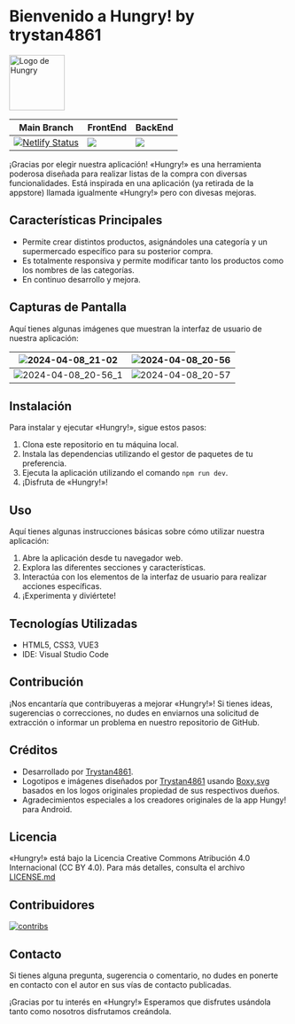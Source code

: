 # Bienvenido a Hungry! by trystan4861

<a><img src="https://ik.imagekit.io/trystan4861/hungry/hungry.svg" alt="Logo de Hungry" style="height:100px;"></a>

| Main Branch | FrontEnd | BackEnd|
|-------------|----------|--------|
| [![Netlify Status](https://api.netlify.com/api/v1/badges/88f22b9a-dd72-4dce-8964-19e19426b546/deploy-status)](https://mpc-hungry.netlify.app) | <a href="#"><img src="https://wakatime.com/badge/user/ef1aa65d-c23f-4942-859c-ac4758ee1f03/project/018da359-3bd2-4948-a5cf-5a8b59500694.svg" /></a> | <a href="https://github.com/Trystan4861/hungry-api"><img src="https://wakatime.com/badge/user/ef1aa65d-c23f-4942-859c-ac4758ee1f03/project/018ea986-4ed8-4e8f-9f81-a0efdc31528c.svg?style=default" /></a> |


¡Gracias por elegir nuestra aplicación! «Hungry!» es una herramienta poderosa diseñada para realizar listas de la compra con diversas funcionalidades.
Está inspirada en una aplicación (ya retirada de la appstore) llamada igualmente «Hungry!» pero con divesas mejoras.

## Características Principales

- Permite crear distintos productos, asignándoles una categoría y un supermercado específico para su posterior compra.
- Es totalmente responsiva y permite modificar tanto los productos como los nombres de las categorías.
- En continuo desarrollo y mejora.

## Capturas de Pantalla

Aquí tienes algunas imágenes que muestran la interfaz de usuario de nuestra aplicación:

| ![2024-04-08_21-02](https://github.com/Trystan4861/hungry/assets/29180676/4add8fe6-0782-44d3-b9f6-e10c8c3212a9) | ![2024-04-08_20-56](https://github.com/Trystan4861/hungry/assets/29180676/00dfedbb-8241-4028-91b6-4c1ed4e59215) |
|-----------------------------------------------------------------------------------------------------------------|-----------------------------------------------------------------------------------------------------------------|
| ![2024-04-08_20-56_1](https://github.com/Trystan4861/hungry/assets/29180676/2bd0760c-06d3-40b8-a549-3a4a720b51ae) | ![2024-04-08_20-57](https://github.com/Trystan4861/hungry/assets/29180676/24fb88b3-d6a8-40ef-8d8f-43c6c677056a) |

## Instalación

Para instalar y ejecutar «Hungry!», sigue estos pasos:

1. Clona este repositorio en tu máquina local.
2. Instala las dependencias utilizando el gestor de paquetes de tu preferencia.
3. Ejecuta la aplicación utilizando el comando `npm run dev`.
4. ¡Disfruta de «Hungry!»!

## Uso

Aquí tienes algunas instrucciones básicas sobre cómo utilizar nuestra aplicación:

1. Abre la aplicación desde tu navegador web.
2. Explora las diferentes secciones y características.
3. Interactúa con los elementos de la interfaz de usuario para realizar acciones específicas.
4. ¡Experimenta y diviértete!

## Tecnologías Utilizadas

- HTML5, CSS3, VUE3
- IDE: Visual Studio Code

## Contribución

¡Nos encantaría que contribuyeras a mejorar «Hungry!»! Si tienes ideas, sugerencias o correcciones, no dudes en enviarnos una solicitud de extracción o informar un problema en nuestro repositorio de GitHub.

## Créditos

- Desarrollado por [Trystan4861](https://github.com/Trystan4861/).
- Logotipos e imágenes diseñados por [Trystan4861](https://github.com/Trystan4861/) usando [Boxy.svg](https://boxy-svg.com/app) basados en los logos originales propiedad de sus respectivos dueños. 
- Agradecimientos especiales a los creadores originales de la app Hungy! para Android.

## Licencia

«Hungry!» está bajo la Licencia Creative Commons Atribución 4.0 Internacional (CC BY 4.0). Para más detalles, consulta el archivo [LICENSE.md](https://github.com/trystan4861/hungry/blob/master/LICENSE.md)

## Contribuidores
[<img src="https://contrib.rocks/image?repo=trystan4861/hungry" alt="contribs"/>](https://github.com/Trystan4861/hungry/graphs/contributors)

## Contacto

Si tienes alguna pregunta, sugerencia o comentario, no dudes en ponerte en contacto con el autor en sus vías de contacto publicadas.

¡Gracias por tu interés en «Hungry!» Esperamos que disfrutes usándola tanto como nosotros disfrutamos creándola.
